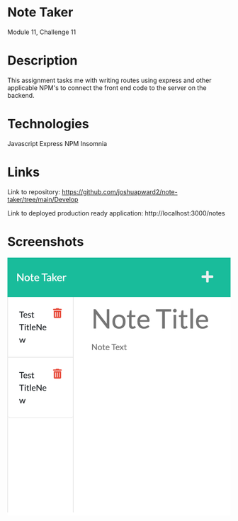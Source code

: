# Note Taker
Module 11, Challenge 11

# Description

This assignment tasks me with writing routes using express and other applicable NPM's to connect the front end code to the server on the backend.  


# Technologies 

Javascript
Express
NPM
Insomnia


# Links

Link to repository: 
https://github.com/joshuapward2/note-taker/tree/main/Develop

Link to deployed production ready application:
http://localhost:3000/notes


# Screenshots
![](images/localhost_3000_notes.png)

